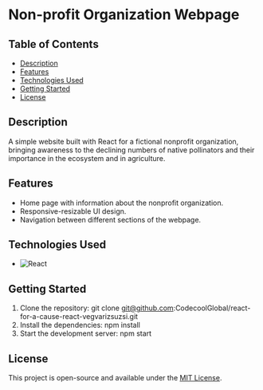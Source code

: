 # Non-profit Organization Webpage
## Table of Contents
- [Description](#description)
- [Features](#features)
- [Technologies Used](#technologies-used)
- [Getting Started](#getting-started)
- [License](#license)

## Description
A simple website built with React for a fictional nonprofit organization, bringing awareness to the declining numbers of native pollinators and their importance in the ecosystem and in agriculture. 

## Features
- Home page with information about the nonprofit organization.
- Responsive-resizable UI design.
- Navigation between different sections of the webpage.
## Technologies Used
* ![React][React.js]
## Getting Started
1. Clone the repository: git clone git@github.com:CodecoolGlobal/react-for-a-cause-react-vegvarizsuzsi.git
2. Install the dependencies: npm install
3. Start the development server: npm start
## License
This project is open-source and available under the [MIT License](LICENSE).

[React.js]: https://img.shields.io/badge/React-20232A?style=for-the-badge&logo=react&logoColor=61DAFB
